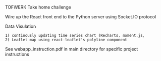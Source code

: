 TOFWERK Take home challenge

  Wire up the React front end to the Python server using Socket.IO protocol

  Data Visulation
  
    1) continously updating time series chart (Recharts, moment.js,
    2) Leaflet map using react-leaflet's polyline component

See webapp_instruction.pdf in main directory for specific project instructions
